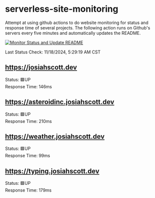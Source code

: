 # serverless-site-monitoring
Attempt at using github actions to do website monitoring for status and response time of several projects. The following action runs on Github's servers every five minutes and automatically updates the README.  

[![Monitor Status and Update README](https://github.com/JosiahSco/serverless-site-monitoring/actions/workflows/monitor.yaml/badge.svg)](https://github.com/JosiahSco/serverless-site-monitoring/actions/workflows/monitor.yaml)

Last Status Check: 11/18/2024, 5:29:19 AM CST

## https://josiahscott.dev
Status: 🟩UP  
Response Time: 146ms

## https://asteroidinc.josiahscott.dev
Status: 🟩UP  
Response Time: 210ms

## https://weather.josiahscott.dev
Status: 🟩UP  
Response Time: 99ms

## https://typing.josiahscott.dev
Status: 🟩UP  
Response Time: 179ms

